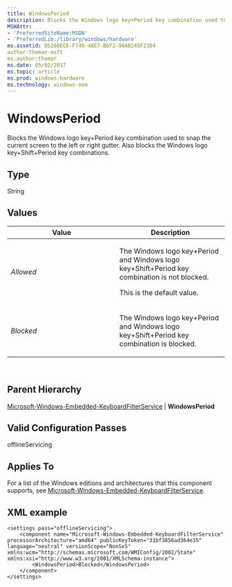 ```yaml
---
title: WindowsPeriod
description: Blocks the Windows logo key+Period key combination used to snap the current screen to the left or right gutter. Also blocks the Windows logo key+Shift+Period key combinations.
MSHAttr:
- 'PreferredSiteName:MSDN'
- 'PreferredLib:/library/windows/hardware'
ms.assetid: D5280ECE-F748-4AE7-B6F2-90AB245F23D4
author:themar-msft
ms.author:themar
ms.date: 05/02/2017
ms.topic: article
ms.prod: windows-hardware
ms.technology: windows-oem
---
```


# WindowsPeriod


Blocks the Windows logo key+Period key combination used to snap the current screen to the left or right gutter. Also blocks the Windows logo key+Shift+Period key combinations.

## Type


String

## Values


<table>
<colgroup>
<col width="50%" />
<col width="50%" />
</colgroup>
<thead>
<tr class="header">
<th>Value</th>
<th>Description</th>
</tr>
</thead>
<tbody>
<tr class="odd">
<td><p><em>Allowed</em></p></td>
<td><p>The Windows logo key+Period and Windows logo key+Shift+Period key combination is not blocked.</p>
<p>This is the default value.</p></td>
</tr>
<tr class="even">
<td><p><em>Blocked</em></p></td>
<td><p>The Windows logo key+Period and Windows logo key+Shift+Period key combination is blocked.</p></td>
</tr>
</tbody>
</table>

 

## Parent Hierarchy


[Microsoft-Windows-Embedded-KeyboardFilterService](microsoft-windows-embedded-keyboardfilterservice.md) | **WindowsPeriod**

## Valid Configuration Passes


offlineServicing

## Applies To


For a list of the Windows editions and architectures that this component supports, see [Microsoft-Windows-Embedded-KeyboardFilterService](microsoft-windows-embedded-keyboardfilterservice.md).

## XML example


```
<settings pass="offlineServicing">
    <component name="Microsoft-Windows-Embedded-KeyboardFilterService" processorArchitecture="amd64" publicKeyToken="31bf3856ad364e35" language="neutral" versionScope="NonSxS" xmlns:wcm="http://schemas.microsoft.com/WMIConfig/2002/State" xmlns:xsi="http://www.w3.org/2001/XMLSchema-instance">
        <WindowsPeriod>Blocked</WindowsPeriod>
    </component>
</settings>
```

 

 







